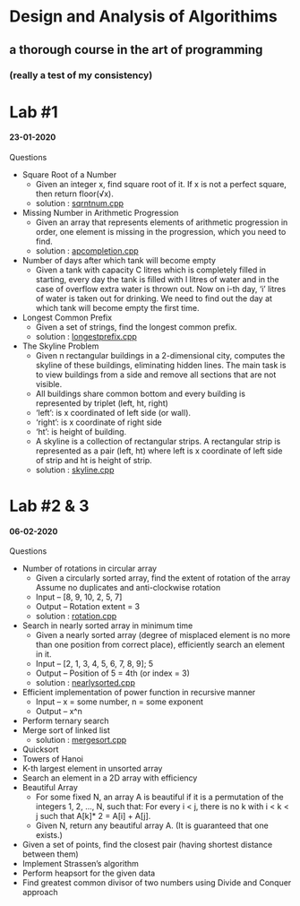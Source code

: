 
# Design and Analysis of Algorithims

## a thorough course in the art of programming

### (really a test of my consistency)

# Lab #1

#### 23-01-2020

Questions

* Square Root of a Number
  * Given an integer x, find square root of it. If x is not a perfect square, then return floor(√x).
  * solution : [sqrntnum.cpp](https://github.com/LearningMonkey61/DAA/blob/master/sqrntnum.cpp)
* Missing Number in Arithmetic Progression
  * Given an array that represents elements of arithmetic progression in order, one element is missing in the progression, which you need to find.
  * solution : [apcompletion.cpp](https://github.com/LearningMonkey61/DAA/blob/master/apcompletion.cpp)
* Number of days after which tank will become empty
  * Given a tank with capacity C litres which is completely filled in starting, every day the tank is filled with l litres of water and in the case of overflow extra water is thrown out. Now on i-th day, ‘i’ litres of water is taken out for drinking. We need to find out the day at which tank will become empty the first time.
* Longest Common Prefix
  * Given a set of strings, find the longest common prefix.
  * solution : [longestprefix.cpp](https://github.com/LearningMonkey61/DAA/blob/master/longestprefix.cpp)
* The Skyline Problem
  * Given n rectangular buildings in a 2-dimensional city, computes the skyline of these buildings, eliminating hidden lines. The main task is to view buildings from a side and remove all sections that are not visible.
  * All buildings share common bottom and every building is represented by triplet (left, ht, right)
  * ‘left’: is x coordinated of left side (or wall).
  * ‘right’: is x coordinate of right side
  * ‘ht’: is height of building.
  * A skyline is a collection of rectangular strips. A rectangular strip is represented as a pair (left, ht) where left is x coordinate of left side of strip and ht is height of strip.
  * solution : [skyline.cpp](https://github.com/LearningMonkey61/DAA/blob/master/skyline.cpp)

# Lab #2 & 3

#### 06-02-2020

Questions

* Number of rotations in circular array
  * Given a circularly sorted array, find the extent of rotation of the array Assume no duplicates and anti-clockwise rotation
  * Input – [8, 9, 10, 2, 5, 7]
  * Output – Rotation extent = 3
  * solution :  [rotation.cpp](https://github.com/LearningMonkey61/DAA/blob/master/rotation.cpp)
* Search in nearly sorted array in minimum time
  * Given a nearly sorted array (degree of misplaced element is no more than one position from correct place), efficiently search an element in it.
  * Input – [2, 1, 3, 4, 5, 6, 7, 8, 9]; 5
  * Output – Position of 5 = 4th (or index = 3)
  * solution :  [nearlysorted.cpp](https://github.com/LearningMonkey61/DAA/blob/master/nearlysorted.cpp)
* Efficient implementation of power function in recursive manner
  * Input – x = some number, n = some exponent
  * Output – x^n
* Perform ternary search
* Merge sort of linked list
  * solution :  [mergesort.cpp](https://github.com/LearningMonkey61/DAA/blob/master/mergesort.cpp)
* Quicksort
* Towers of Hanoi
* K-th largest element in unsorted array
* Search an element in a 2D array with efficiency
* Beautiful Array
  * For some fixed N, an array A is beautiful if it is a permutation of the integers 1, 2, ..., N, such that: For every i < j, there is no k with i < k < j such that A[k]* 2 = A[i] + A[j].
  * Given N, return any beautiful array A.  (It is guaranteed that one exists.)
* Given a set of points, find the closest pair (having shortest distance between them)
* Implement Strassen’s algorithm
* Perform heapsort for the given data
* Find greatest common divisor of two numbers using Divide and Conquer approach
